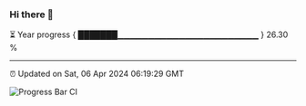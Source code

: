 ### Hi there 👋

⏳ Year progress { ███████▁▁▁▁▁▁▁▁▁▁▁▁▁▁▁▁▁▁▁▁▁▁▁ } 26.30 %

---

⏰ Updated on Sat, 06 Apr 2024 06:19:29 GMT

![Progress Bar CI](https://github.com/liununu/liununu/workflows/Progress%20Bar%20CI/badge.svg)
